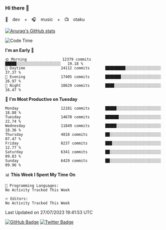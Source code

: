 ### Hi there 👋

🚀　dev　+　🎧　music　+　📺　otaku


[![Anurag's GitHub stats](https://github-readme-stats.vercel.app/api?username=koheitasaka&count_private=true&show_icons=true&theme=monokai)](https://github.com/koheitasaka/github-readme-stats)

<!--START_SECTION:waka-->
![Code Time](http://img.shields.io/badge/Code%20Time-1%2C161%20hrs%2023%20mins-blue)

**I'm an Early 🐤** 

```text
🌞 Morning                12379 commits       █████░░░░░░░░░░░░░░░░░░░░   19.18 % 
🌆 Daytime                24112 commits       █████████░░░░░░░░░░░░░░░░   37.37 % 
🌃 Evening                17405 commits       ███████░░░░░░░░░░░░░░░░░░   26.97 % 
🌙 Night                  10629 commits       ████░░░░░░░░░░░░░░░░░░░░░   16.47 % 
```
📅 **I'm Most Productive on Tuesday** 

```text
Monday                   12181 commits       █████░░░░░░░░░░░░░░░░░░░░   18.88 % 
Tuesday                  14670 commits       ██████░░░░░░░░░░░░░░░░░░░   22.74 % 
Wednesday                11849 commits       █████░░░░░░░░░░░░░░░░░░░░   18.36 % 
Thursday                 4818 commits        ██░░░░░░░░░░░░░░░░░░░░░░░   07.47 % 
Friday                   8237 commits        ███░░░░░░░░░░░░░░░░░░░░░░   12.77 % 
Saturday                 6341 commits        ██░░░░░░░░░░░░░░░░░░░░░░░   09.83 % 
Sunday                   6429 commits        ██░░░░░░░░░░░░░░░░░░░░░░░   09.96 % 
```


📊 **This Week I Spent My Time On** 

```text
💬 Programming Languages: 
No Activity Tracked This Week

🔥 Editors: 
No Activity Tracked This Week
```


 Last Updated on 27/07/2023 19:41:53 UTC
<!--END_SECTION:waka-->

[![GitHub Badge](https://img.shields.io/badge/GitHub-100000?style=for-the-badge&logo=github&logoColor=white)](https://github.com/koheitasaka)
[![Twitter Badge](https://img.shields.io/badge/Twitter-1DA1F2?style=for-the-badge&logo=twitter&logoColor=white)](https://twitter.com/sleep_asleep_)
